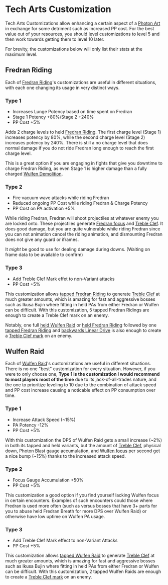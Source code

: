 # Tech Arts Customization

Tech Arts Customizations allow enhancing a certain aspect of a [Photon Art](#photon-arts) in exchange for some detriment such as increased PP cost. For the best value out of your resources, you should level customizations to level 5 and then work towards getting them to level 10 later.

For brevity, the customizations below will only list their stats at the maximum level.

## Fredran Riding

Each of [Fredran Riding](#fredran-riding)'s customizations are useful in different situations, with each one changing its usage in very distinct ways.

### Type 1

- Increases Lunge Potency based on time spent on Fredran
- Stage 1 Potency +80%/Stage 2 +240%
- PP Cost +5%

Adds 2 charge levels to held [Fredran Riding](#fredran-riding).
The first charge level (Stage 1) increases potency by 80%, while the second charge level (Stage 2) increases potency by 240%.
There is still a no charge level that does normal damage if you do not ride Fredran long enough to reach the first charge level.

This is a great option if you are engaging in fights that give you downtime to charge Fredran Riding, as even Stage 1 is higher damage than a fully charged [Wulfen Demolition](#wulfen-demolition).

### Type 2

- Fire vacuum wave attacks while riding Fredran
- Reduced ongoing PP Cost while riding Fredran & Charge Potency
- PP Cost on PA activation +5%

While riding Fredran, Fredran will shoot projectiles at whatever enemy you are locked onto.
These projectiles generate [Fredran focus](#harmonizer-focus) and [Treble Clef](#treble-clef).
It does good damage, but you are quite vulnerable while riding Fredran since you can not animation cancel the riding animation, and dismounting Fredran does not give any guard or iframes.

It *might* be good to use for dealing damage during downs. (Waiting on frame data to be available to confirm)

### Type 3

- Add Treble Clef Mark effet to non-Variant attacks
- PP Cost +5%

This customization allows [tapped Fredran Riding](#tapped-fredran-riding) to generate [Treble Clef](#treble-clef-marking) at much greater amounts, which is amazing for fast and aggressive bosses such as Ikusa Bujin where fitting in held PAs from either Fredran or Wulfen can be difficult. With this customization, 5 tapped Fredran Ridings are enough to create a Treble Clef mark on an enemy.

Notably, one full [held Wulfen Raid](#held-wulfen-raid) or [held Fredran Riding](#held-fredran-riding) followed by one [tapped Fredran Riding](#tapped-fredran-riding) and [backwards Linear Drive](#linear-drive) is also enough to create a [Treble Clef mark](#treble-clef-marking) on an enemy.

## Wulfen Raid

Each of [Wulfen Raid](#wulfen-raid)'s customizations are useful in different situations. There is no one "best" customization for every situation.
However, if you were to only choose one, **Type 1 is the customization I would recommend to most players most of the time** due to its jack-of-all-trades nature, and the one to prioritize leveling to 10 due to the combination of attack speed and PP cost increase causing a noticable effect on PP consumption over time.

### Type 1

- Increase Attack Speed (~15%)
- PA Potency -12%
- PP Cost +5%

With this customization the DPS of Wulfen Raid gets a small increase (~2%) in both its tapped and held variants, but the amount of [Treble Clef](#treble-clef-marking), physical down, Photon Blast gauge accumulation, and [Wulfen focus](#harmonizer-focus) per second get a nice bump (~15%) thanks to the increased attack speed.

### Type 2

- Focus Gauge Accumulation +50%
- PP Cost +5%

This customization a good option if you find yourself lacking Wulfen focus in certain encounters. Examples of such encounters could those where Fredran is used more often (such as versus bosses that have 3+ parts for you to abuse held Fredran Breath for more DPS over Wulfen Raid) or otherwise have low uptime on Wulfen PA usage.

### Type 3

- Add Treble Clef Mark effect to non-Variant Attacks
- PP Cost +5%

This customization allows [tapped Wulfen Raid](#tapped-wulfen-raid) to generate [Treble Clef](#treble-clef-marking) at much greater amounts, which is amazing for fast and aggressive bosses such as Ikusa Bujin where fitting in held PAs from either Fredran or Wulfen can be difficult. With this customization, 2 tapped Wulfen Raids are enough to create a [Treble Clef mark](#treble-clef-marking) on an enemy.
